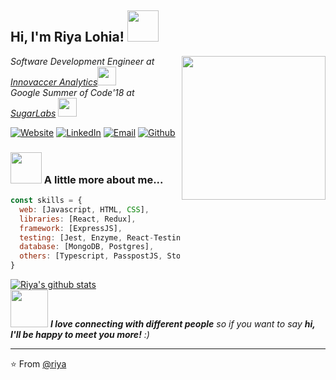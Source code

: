 <h2> Hi, I'm Riya Lohia! <img src="https://media.giphy.com/media/mGcNjsfWAjY5AEZNw6/giphy.gif" width="50"></h2>
<img align='right' src="https://media.giphy.com/media/ieyl9zmCjO4b4t6qoY/giphy.gif" width="230">
<p><em>Software Development Engineer at <a href="https://innovaccer.com/">Innovaccer Analytics</a><img src="https://media.giphy.com/media/WUlplcMpOCEmTGBtBW/giphy.gif" width="30"></br>Google Summer of Code'18 at <a href="https://github.com/sugarlabs">SugarLabs</a>  <img src="https://media.giphy.com/media/fYSnHlufseco8Fh93Z/giphy.gif" width="30">
</em></p>

<a href="https://riyalohia.github.io/portfolio/" target="_blank"><img alt="Website" src="https://img.shields.io/badge/Website-white?style=flat&logo=google-chrome"></a>
<a href="https://www.linkedin.com/in/riya-lohia-565b18140/" target="_blank"><img alt="LinkedIn" src="https://img.shields.io/badge/LinkedIn-blue?style=flat&logo=linkedin"></a>
<a href="mailto:riyalh1997@gmail.com"><img alt="Email" src="https://img.shields.io/badge/Email-white?style=flat&logo=gmail"></a>
[![Github](https://img.shields.io/badge/-Github-blue?style=flat&logo=Github&logoColor=white)](https://github.com/riyalohia)


### <img src="https://media.giphy.com/media/VgCDAzcKvsR6OM0uWg/giphy.gif" width="50"> A little more about me...  

```javascript
const skills = {
  web: [Javascript, HTML, CSS],
  libraries: [React, Redux],
  framework: [ExpressJS],
  testing: [Jest, Enzyme, React-Testing-Library],
  database: [MongoDB, Postgres],
  others: [Typescript, PasspostJS, Storybook, Styled-Components]
}
```
[![Riya's github stats](https://github-readme-stats.vercel.app/api?username=riyalohia&show_icons=true&theme=merko&hide=stars,contribs&include_all_commits=true&count_private=true)](https://github.com/riyalohia)<br/>
<img src="https://media.giphy.com/media/LnQjpWaON8nhr21vNW/giphy.gif" width="60"> <em><b>I love connecting with different people</b> so if you want to say <b>hi, I'll be happy to meet you more!</b> :)</em>

---

⭐️ From [@riya](https://riyalohia.github.io/portfolio/)

